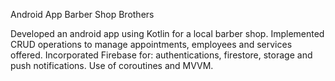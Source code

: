 Android App Barber Shop Brothers

Developed an android app using Kotlin for a local barber shop. 
Implemented CRUD operations to manage appointments, employees and services offered. 
Incorporated Firebase for: authentications, firestore, storage and push notifications. 
Use of coroutines and MVVM.


